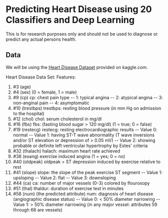 # Predicting Heart Disease using 20 Classifiers and Deep Learning 



This is for research purposes only and should not be used to diagnose or predict any actual persons health.

## Data

We will be using the [Heart Disease Dataset](https://www.kaggle.com/imnikhilanand/heart-attack-prediction) provided on kaggle.com.

Heart Disease Data Set: 
Features: 
1. #3 (age) 
2. #4 (sex) (0 = female, 1 = male) 
3. #9 (cp) cp: chest pain type -- 1: typical angina -- 2: atypical angina -- 3: non-anginal pain -- 4: asymptomatic 
4. #10 (trestbps) trestbps: resting blood pressure (in mm Hg on admission to the hospital) 
5. #12 (chol) chol: serum cholesterol in mg/dl
6. #16 (fbs) fbs: (fasting blood sugar > 120 mg/dl) (1 = true; 0 = false)
7. #19 (restecg) restecg: resting electrocardiographic results
    -- Value 0: normal 
    -- Value 1: having ST-T wave abnormality (T wave inversions and/or ST elevation or depression of > 0.05 mV) 
    -- Value 2: showing probable or definite left ventricular hypertrophy by Estes' criteria
8. #32 (thalach) halach: maximum heart rate achieved
9. #38 (exang) exercise induced angina (1 = yes; 0 = no)
10. #40 (oldpeak) oldpeak = ST depression induced by exercise relative to rest
11. #41 (slope) slope: the slope of the peak exercise ST segment -- Value 1: upsloping -- Value 2: flat -- Value 3: downsloping
12. #44 (ca) ca: number of major vessels (0-3) colored by flourosopy
13. #51 (thal) thaldur: duration of exercise test in minutes
14. #58 (num) (the predicted attribute) num: diagnosis of heart disease (angiographic disease status) -- Value 0: < 50% diameter narrowing -- Value 1: > 50% diameter narrowing (in any major vessel: attributes 59 through 68 are vessels)
